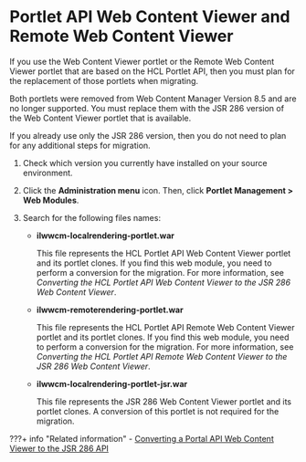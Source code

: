 # Portlet API Web Content Viewer and Remote Web Content Viewer

If you use the Web Content Viewer portlet or the Remote Web Content Viewer portlet that are based on the HCL Portlet API, then you must plan for the replacement of those portlets when migrating.

Both portlets were removed from Web Content Manager Version 8.5 and are no longer supported. You must replace them with the JSR 286 version of the Web Content Viewer portlet that is available.

If you already use only the JSR 286 version, then you do not need to plan for any additional steps for migration.

1.  Check which version you currently have installed on your source environment.
2.  Click the **Administration menu** icon. Then, click **Portlet Management > Web Modules**.

3.  Search for the following files names:

    -   **ilwwcm-localrendering-portlet.war**

        This file represents the HCL Portlet API Web Content Viewer portlet and its portlet clones. If you find this web module, you need to perform a conversion for the migration. For more information, see *Converting the HCL Portlet API Web Content Viewer to the JSR 286 Web Content Viewer*.

    -   **ilwwcm-remoterendering-portlet.war**

        This file represents the HCL Portlet API Remote Web Content Viewer portlet and its portlet clones. If you find this web module, you need to perform a conversion for the migration. For more information, see *Converting the HCL Portlet API Remote Web Content Viewer to the JSR 286 Web Content Viewer*.

    -   **ilwwcm-localrendering-portlet-jsr.war**

        This file represents the JSR 286 Web Content Viewer portlet and its portlet clones. A conversion of this portlet is not required for the migration.



???+ info "Related information" 
    -   [Converting a Portal API Web Content Viewer to the JSR 286 API](../../../../../../deploy_dx/manage/migrate/next_steps/post_mig_activities/portal_task/wcm_post_mig_update/migrt_ptlt_api_wcm.md)

